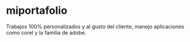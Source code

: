 # miportafolio
Trabajos 100% personalizados y al gusto del cliente, manejo aplicaciones como corel y la familia de adobe.
